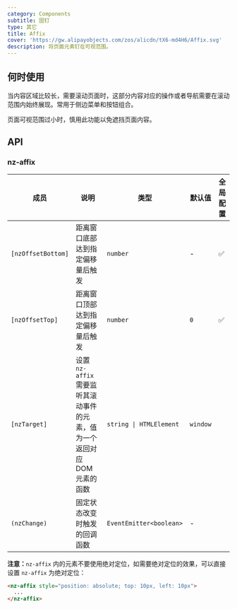 ```yaml
---
category: Components
subtitle: 固钉
type: 其它
title: Affix
cover: 'https://gw.alipayobjects.com/zos/alicdn/tX6-md4H6/Affix.svg'
description: 将页面元素钉在可视范围。
---
```



## 何时使用

当内容区域比较长，需要滚动页面时，这部分内容对应的操作或者导航需要在滚动范围内始终展现。常用于侧边菜单和按钮组合。

页面可视范围过小时，慎用此功能以免遮挡页面内容。


## API


### nz-affix

| 成员               | 说明                                                                      | 类型                    | 默认值   | 全局配置 |
| ------------------ | ------------------------------------------------------------------------- | ----------------------- | -------- | -------- |
| `[nzOffsetBottom]` | 距离窗口底部达到指定偏移量后触发                                          | `number`                | -        | ✅        |
| `[nzOffsetTop]`    | 距离窗口顶部达到指定偏移量后触发                                          | `number`                | `0`      | ✅        |
| `[nzTarget]`       | 设置 `nz-affix` 需要监听其滚动事件的元素，值为一个返回对应 DOM 元素的函数 | `string \| HTMLElement` | `window` |
| `(nzChange)`       | 固定状态改变时触发的回调函数                                              | `EventEmitter<boolean>` | -        |

**注意：**`nz-affix` 内的元素不要使用绝对定位，如需要绝对定位的效果，可以直接设置 `nz-affix` 为绝对定位：

```html
<nz-affix style="position: absolute; top: 10px, left: 10px">
  ...
</nz-affix>
```
